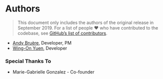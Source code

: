 # Authors

> This document only includes the authors of the original release in September 2019. For a list of people ❤️ who have contributed to the codebase, see [GitHub’s list of contributors](https://github.com/stelace/stelace/contributors).

* [Andy Bruère](https://github.com/abruere), Developer, PM
* [Wing-On Yuen](https://github.com/woyuen), Developer

### Special Thanks To

* Marie-Gabrielle Gonzalez - Co-founder
